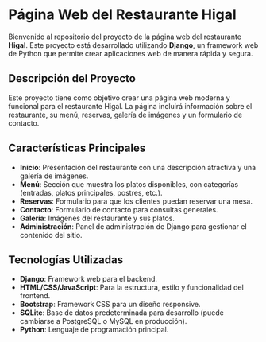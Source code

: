 # Página Web del Restaurante Higal

Bienvenido al repositorio del proyecto de la página web del restaurante **Higal**. Este proyecto está desarrollado utilizando **Django**, un framework web de Python que permite crear aplicaciones web de manera rápida y segura.

## Descripción del Proyecto

Este proyecto tiene como objetivo crear una página web moderna y funcional para el restaurante Higal. La página incluirá información sobre el restaurante, su menú, reservas, galería de imágenes y un formulario de contacto.

## Características Principales

- **Inicio**: Presentación del restaurante con una descripción atractiva y una galería de imágenes.
- **Menú**: Sección que muestra los platos disponibles, con categorías (entradas, platos principales, postres, etc.).
- **Reservas**: Formulario para que los clientes puedan reservar una mesa.
- **Contacto**: Formulario de contacto para consultas generales.
- **Galería**: Imágenes del restaurante y sus platos.
- **Administración**: Panel de administración de Django para gestionar el contenido del sitio.

## Tecnologías Utilizadas

- **Django**: Framework web para el backend.
- **HTML/CSS/JavaScript**: Para la estructura, estilo y funcionalidad del frontend.
- **Bootstrap**: Framework CSS para un diseño responsive.
- **SQLite**: Base de datos predeterminada para desarrollo (puede cambiarse a PostgreSQL o MySQL en producción).
- **Python**: Lenguaje de programación principal.

